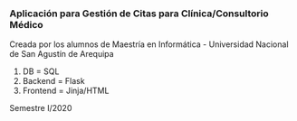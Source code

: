 ### Aplicación para Gestión de Citas para Clínica/Consultorio Médico

Creada por los alumnos de Maestría en Informática - Universidad Nacional de San Agustín de Arequipa

1. DB = SQL
2. Backend = Flask
3. Frontend = Jinja/HTML

Semestre I/2020


